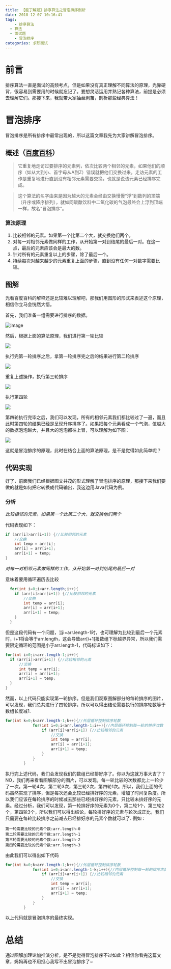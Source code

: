 ```yaml
---
title: 【庖丁解题】排序算法之冒泡排序剖析
date: 2018-12-07 10:16:41
tags:
	- 排序算法
  - 算法
  - 面试题
	- 冒泡排序
categories: 求职面试
---
```

# 前言
排序算法一直是面试的高频考点，但是如果没有真正理解不同算法的原理，光靠硬背，很容易到需要用的时候就忘记了。要想灵活运用并熟记各种算法，前提是必须去理解它们。那接下来，我就带大家抽丝剥茧，剖析那些经典算法！
# 冒泡排序
冒泡排序是所有排序中最常出现的，所以这篇文章我先为大家讲解冒泡排序。
## 概述（[百度百科](https://baike.baidu.com/item/%E5%86%92%E6%B3%A1%E6%8E%92%E5%BA%8F/4602306?fr=aladdin)）
>它重复地走访过要排序的元素列，依次比较两个相邻的元素，如果他们的顺序（如从大到小、首字母从A到Z）错误就把他们交换过来。走访元素的工作是重复地进行直到没有相邻元素需要交换，也就是说该元素已经排序完成。

>这个算法的名字由来是因为越大的元素会经由交换慢慢“浮”到数列的顶端（升序或降序排列），就如同碳酸饮料中二氧化碳的气泡最终会上浮到顶端一样，故名“冒泡排序”。
### 算法原理
1. 比较相邻的元素。如果第一个比第二个大，就交换他们两个。
1. 对每一对相邻元素做同样的工作，从开始第一对到结尾的最后一对。在这一点，最后的元素应该会是最大的数。
1. 针对所有的元素重复以上的步骤，除了最后一个。
1. 持续每次对越来越少的元素重复上面的步骤，直到没有任何一对数字需要比较。
## 图解
光看百度百科的解释还是比较难以理解吧，那我们用图形的形式来表述这个原理，相信你立马会恍然大悟。

首先，我们准备一组需要进行排序的数据。

![image](http://image.damienzhong.com/%E5%86%92%E6%B3%A1%E6%8E%92%E5%BA%8F%E5%8E%9F%E5%A7%8B%E6%95%B0%E6%8D%AE.png)

然后，根据上面的算法原理，我们进行第一轮比较

![](http://image.damienzhong.com/%E5%86%92%E6%B3%A1%E6%8E%92%E5%BA%8F%E7%AC%AC%E4%B8%80%E8%BD%AE.png)

执行完第一轮排序之后，拿第一轮排序完之后的结果进行第二轮排序

![](http://image.damienzhong.com/%E5%86%92%E6%B3%A1%E6%8E%92%E5%BA%8F%E7%AC%AC%E4%BA%8C%E8%BD%AE.png)

重复上述操作，执行第三轮排序

![](http://image.damienzhong.com/%E5%86%92%E6%B3%A1%E6%8E%92%E5%BA%8F%E7%AC%AC%E4%B8%89%E8%BD%AE.png)

执行第四轮

![](http://image.damienzhong.com/%E5%86%92%E6%B3%A1%E6%8E%92%E5%BA%8F%E7%AC%AC%E5%9B%9B%E8%BD%AE.png)

第四轮执行完毕之后，我们可以发现，所有的相邻元素我们都比较过了一遍，而且此时第四轮的结果已经是呈现升序排序了。如果把每个元素看成一个气泡，值越大的数据泡泡越大，并且大的泡泡都往上冒，可以理解为如下图：

![](http://image.damienzhong.com/%E5%86%92%E6%B3%A1%E6%95%88%E6%9E%9C%E5%9B%BE.png)

这就是冒泡排序的原理，此时在结合上面的算法原理，是不是觉得如此简单呢？
## 代码实现
好了，前面我们已经根据图文并茂的形式理解了冒泡排序的原理，那接下来我们要做的就是如何把它转换成代码输出，我这边用Java代码为例。
### 分析
*比较相邻的元素。如果第一个比第二个大，就交换他们两个*

代码表现如下：
```java
if (arr[i]>arr[i+1]) {//比较相邻的元素
    //交换
    int temp = arr[i];
    arr[i] = arr[i+1];
    arr[i+1] = temp;
}
```
*对每一对相邻元素做同样的工作，从开始第一对到结尾的最后一对*

意味着要用循环遍历去比较
```java
  for(int i=0;i<arr.length;i++){
    if (arr[i]>arr[i+1]) {//比较相邻的元素
        //交换
        int temp = arr[i];
        arr[i] = arr[i+1];
        arr[i+1] = temp;
    }
  }
```
但是这段代码有一个问题，当i=arr.length-1时，也可理解为比较到最后一个元素时，i+1将会等于arr.length，这会导致arr[i+1]报数组下标越界异常，所以我们需要限定循环的范围是小于arr.length-1，代码标识如下：
```java
for(int i=0;i<arr.length-1;i++){
  if (arr[i]>arr[i+1]) {//比较相邻的元素
      //交换
      int temp = arr[i];
      arr[i] = arr[i+1];
      arr[i+1] = temp;
  }
}
```
然而，以上代码只能实现第一轮排序。但是我们观察图解部分的每轮排序的图片，可以发现，我们总共进行了四轮排序，所以可以得出结论需要执行的排序轮数等于数组长度减1.
```java
for(int k=0;k<arr.length-1;k++){//外层循环控制排序轮数
            for(int i=0;i<arr.length-1;i++){//内层循环控制每一轮的排序次数
                if (arr[i]>arr[i+1]) {//比较相邻的元素
                    //交换
                    int temp = arr[i];
                    arr[i] = arr[i+1];
                    arr[i+1] = temp;
                }
            }
        }
```
执行完上述代码，我们会发现我们的数组已经排好序了。你以为这就万事大吉了？NO，我们再来看看图解部分的图片，可以发现，每一轮比较的次数都比上一轮少了一次。第一轮4次，第二轮3次，第三轮2次，第四轮1次。所以，我们上面的代码虽然实现了排序，但是每次还会比较已经排好序的元素，增加了时间复杂度。所以我们应该在每轮排序的时候减去那些已经排好序的元素，只比较未排好序的元素。经过分析，我们可以发现，第一轮排好序的元素为0个，第二轮1个，第三轮2个，第四轮3个，所以我们可以得出结论，每轮排好序的元素与轮次成正比，我们只需要在每轮比较排序之前减去已经排好序的元素个数就可以了.
例如：
```
第一轮需要比较的元素个数:arr.length-0
第二轮需要比较的元素个数:arr.length-1
第三轮需要比较的元素个数:arr.length-2
第四轮需要比较的元素个数:arr.length-3
```
由此我们可以得出如下代码
```java
for(int k=0;k<arr.length-1;k++){//外层循环控制排序轮数
            for(int i=0;i<arr.length-1-k;i++){//内层循环控制每一轮的排序次数
                if (arr[i]>arr[i+1]) {//比较相邻的元素
                    //交换
                    int temp = arr[i];
                    arr[i] = arr[i+1];
                    arr[i+1] = temp;
                }
            }
        }
```
以上代码就是冒泡排序的最终实现。
# 总结
通过图解加理论加推演分析，是不是觉得冒泡排序不过如此？相信你看完这篇文章，妈妈再也不用担心我写不出冒泡排序了~
